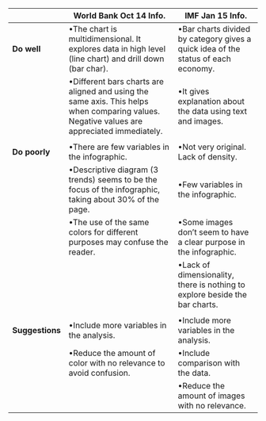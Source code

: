 
|                             | **World Bank Oct 14 Info.**                   | **IMF Jan 15 Info.** |
| -------------               |-------------                            |      -----|
| **Do well**                     |•The chart is multidimensional. It explores data in high level (line chart) and drill down (bar char).   | •Bar charts divided by category gives a quick idea of the status of each economy. |
|                             |•Different bars charts are aligned and using the same axis. This helps when comparing values. Negative values are appreciated immediately.                                  |•It gives explanation about the data using text and images. |
|                    |                                   |   |
| **Do poorly**                   |•There are few variables in the infographic.                                  |•Not very original. Lack of density. |
|                  |•Descriptive diagram (3 trends) seems to be the focus of the infographic, taking about 30% of the page.                                  |•Few variables in the infographic. |
|                    |•The use of the same colors for different purposes may confuse the reader.                                  |•Some images don’t seem to have a clear purpose in the infographic.  |
|                  |                                   |•Lack of dimensionality, there is nothing to explore beside the bar charts. |
|                  |                                   |     |
| **Suggestions**                   |•Include more variables in the analysis.                                  |•Include more variables in the analysis. |
|                  |•Reduce the amount of color with no relevance to avoid confusion.                                   |    •Include comparison with the data. |
|                  |                                   |•Reduce the amount of images with no relevance. |




